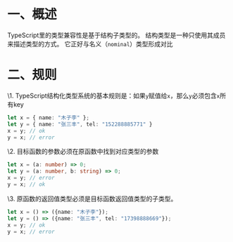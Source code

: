 # 一、概述

TypeScript里的类型兼容性是基于结构子类型的。 结构类型是一种只使用其成员来描述类型的方式。 它正好与名义（`nominal`）类型形成对比

# 二、规则

\1. TypeScript结构化类型系统的基本规则是：如果`y`赋值给`x`，那么`y`必须包含`x`所有key

```typescript
let x = { name: "木子李" };
let y = { name: "张三丰", tel: "152288885771" }
x = y; // ok
y = x; // error
```

\2. 目标函数的参数必须在原函数中找到对应类型的参数

```typescript
let x = (a: number) => 0;
let y = (a: number, b: string) => 0;
x = y; // error
y = x; // ok
```

\3. 原函数的返回值类型必须是目标函数返回值类型的子类型。

```typescript
let x = () => ({name: "木子李"});
let y = () => ({name: "张三丰", tel: "17398888669"});
x = y; // ok
y = x; // error
```
